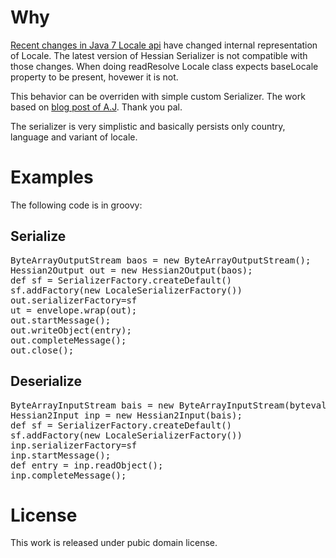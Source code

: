 # Why #
[Recent changes in Java 7 Locale api](http://weblogs.java.net/blog/joconner/archive/2011/09/13/changes-java-7-locale) have changed internal representation of Locale. The latest version of Hessian Serializer is not compatible with those changes. When doing readResolve Locale class expects baseLocale property to be present, hovewer it is not.

This behavior can be overriden with simple custom Serializer. The work based on [blog post of A.J](http://ayax79.wordpress.com/2009/02/11/big-integers-and-hessian/). Thank you pal.

The serializer is very simplistic and basically persists only country, language and variant of locale.

# Examples #

The following code is in groovy:

## Serialize ##

<pre>
ByteArrayOutputStream baos = new ByteArrayOutputStream();
Hessian2Output out = new Hessian2Output(baos);
def sf = SerializerFactory.createDefault()
sf.addFactory(new LocaleSerializerFactory())
out.serializerFactory=sf
ut = envelope.wrap(out);
out.startMessage();
out.writeObject(entry);
out.completeMessage();
out.close();</pre> 
## Deserialize ##
<pre>
ByteArrayInputStream bais = new ByteArrayInputStream(byteval);
Hessian2Input inp = new Hessian2Input(bais);
def sf = SerializerFactory.createDefault()
sf.addFactory(new LocaleSerializerFactory())
inp.serializerFactory=sf
inp.startMessage();
def entry = inp.readObject();
inp.completeMessage();
</pre>

# License #
This work is released under pubic domain license.